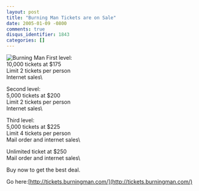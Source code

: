 ```yaml
---
layout: post
title: "Burning Man Tickets are on Sale"
date: 2005-01-09 -0800
comments: true
disqus_identifier: 1843
categories: []
---
```

![Burning Man](/images/burningman.jpg) First level:\
 10,000 tickets at \$175\
 Limit 2 tickets per person\
 Internet sales\

Second level:\
 5,000 tickets at \$200\
 Limit 2 tickets per person\
 Internet sales\

Third level:\
 5,000 tickets at \$225\
 Limit 4 tickets per person\
 Mail order and internet sales\

Unlimited ticket at \$250\
 Mail order and internet sales\

Buy now to get the best deal.

Go here:[http://tickets.burningman.com/](http://tickets.burningman.com/)

